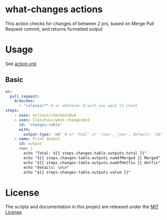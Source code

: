 # what-changes actions

This action checks for changes of between 2 prs, based on Merge Pull Request commit, and returns formatted output

# Usage

See [action.yml](action.yml)

## Basic

```yaml
on:
  pull_request:
    branches:
      - "release/*" # or whatever branch you want to check
steps:
    - uses: actions/checkout@v4
    - uses: ClassFunc/what-changes@v3
      id: 'changes-table'
      with:
        output-type: 'md' # or 'html' or 'rows','json', default: 'md'
    - name: Print Output
      id: output
      run: |
        echo "Total: ${{ steps.changes-table.outputs.total }}"
        echo "${{ steps.changes-table.outputs.numOfMerged }} Merged"
        echo "${{ steps.changes-table.outputs.numOfHotfix }} Hotfix"
        echo "Details: \n\n"
        echo "${{ steps.changes-table.outputs.value }}"
```

# License

The scripts and documentation in this project are released under the [MIT License](LICENSE)
